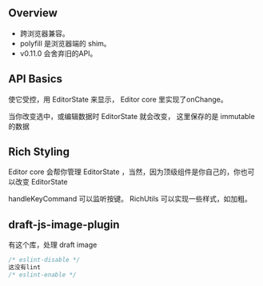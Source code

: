 ## Overview

- 跨浏览器兼容。
- polyfill 是浏览器端的 shim。
- v0.11.0 会舍弃旧的API。

## API Basics

使它受控，用 EditorState 来显示， Editor core 里实现了onChange。

当你改变选中，或编辑数据时 EditorState 就会改变， 这里保存的是 immutable 的数据


## Rich Styling

Editor core 会帮你管理 EditorState ，当然，因为顶级组件是你自己的，你也可以改变 EditorState

handleKeyCommand 可以监听按键。 RichUtils 可以实现一些样式，如加粗。



## draft-js-image-plugin

有这个库，处理 draft image

```js
/* eslint-disable */
这没有lint
/* eslint-enable */
```
